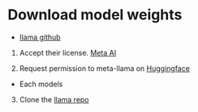 # Download model weights

- [llama github](https://github.com/facebookresearch/llama/blob/main/README.md)

1. Accept their license. [Meta AI](https://ai.meta.com/resources/models-and-libraries/llama-downloads/)

2. Request permission to meta-llama on [Huggingface](https://huggingface.co/meta-llama)
  - Each models

3. Clone the [llama repo](https://github.com/facebookresearch/llama)



